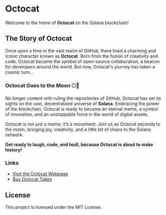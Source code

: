 # Octocat

Welcome to the home of **Octocat** on the Solana blockchain!

## The Story of Octocat

Once upon a time in the vast realm of GitHub, there lived a charming and iconic character known as **Octocat**. Born from the fusion of creativity and code, Octocat became the symbol of open-source collaboration, a beacon for developers around the world. But now, Octocat's journey has taken a cosmic turn...

### Octocat Goes to the Moon 🌕🚀

No longer content with ruling the repositories of GitHub, Octocat has set its sights on the vast, decentralized universe of **Solana**. Embracing the power of the blockchain, Octocat is ready to become an eternal meme, a symbol of innovation, and an unstoppable force in the world of digital assets.

Octocat is not just a meme; it’s a movement. Join us as Octocat ascends to the moon, bringing joy, creativity, and a little bit of chaos to the Solana network.

**Get ready to laugh, code, and hodl, because Octocat is about to make history!**

### Links
- [Visit the Octocat Webpage](https://octocatpump.github.io/Octocat/)
- [Buy Octocat Token](https://pump.fun/board)

## License
This project is licensed under the MIT License.
